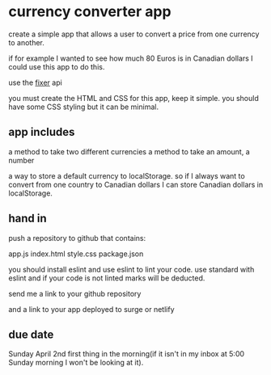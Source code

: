 # currency converter app

create a simple app that allows a user to convert a price from one currency to
another.

if for example I wanted to see how much 80 Euros is in Canadian dollars I could
use this app to do this.

use the [fixer](http://fixer.io/) api

you must create the HTML and CSS for this app, keep it simple. you should have
some CSS styling but it can be minimal.

## app includes

a method to take two different currencies
a method to take an amount, a number

a way to store a default currency to localStorage. so if I always want to
convert from one country to Canadian dollars I can store Canadian dollars in
localStorage.

## hand in

push a repository to github that contains:

app.js
index.html
style.css
package.json

you should install eslint and use eslint to lint your code.
use standard with eslint and if your code is not linted marks will be deducted.

send me a link to your github repository

and a link to your app deployed to surge or netlify

## due date

Sunday April 2nd first thing in the morning(if it isn't in my inbox at 5:00
Sunday morning I won't be looking at it).
